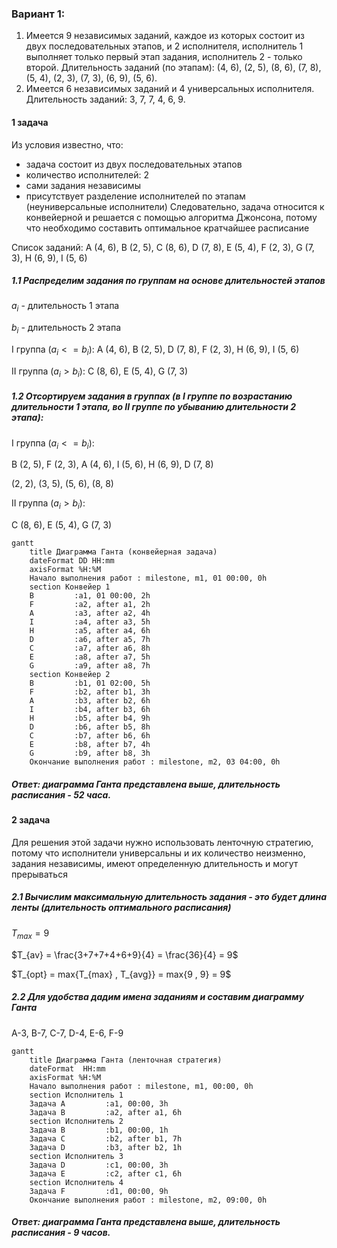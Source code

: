 ### Вариант 1:
1. Имеется 9 независимых заданий, каждое из которых состоит из двух последовательных этапов, и 2 исполнителя, исполнитель 1 выполняет только первый этап задания, исполнитель 2 - только второй. Длительность заданий (по этапам): (4, 6), (2, 5), (8, 6), (7, 8), (5, 4), (2, 3), (7, 3), (6, 9), (5, 6).
2. Имеется 6 независимых заданий и 4 универсальных исполнителя. Длительность заданий: 3, 7, 7, 4, 6, 9. 

#### 1 задача
Из условия известно, что:
- задача состоит из двух последовательных этапов
- количество исполнителей: 2
- сами задания независимы 
- присутствует разделение исполнителей по этапам (неуниверсальные исполнители)
Следовательно, задача относится к конвейерной и решается с помощью алгоритма Джонсона, потому что необходимо составить оптимальное кратчайшее расписание

Список заданий: A (4, 6), B (2, 5), C (8, 6), D (7, 8), E (5, 4), F (2, 3), G (7, 3), H (6, 9), I (5, 6)

##### 1.1 Распределим задания по группам на основе длительностей этапов

$a_{i}$ - длительность 1 этапа

$b_{i}$ - длительность 2 этапа

I группа $(a_{i} <= b_{i})$:
A (4, 6), B (2, 5), D (7, 8), F (2, 3), H (6, 9), I (5, 6)

II группа $(a_{i} > b_{i})$:
C (8, 6), E (5, 4), G (7, 3)

##### 1.2 Отсортируем задания в группах (в I группе по возрастанию длительности 1 этапа, во II группе по убыванию длительности 2 этапа):

I группа $(a_{i} <= b_{i})$:

B (2, 5), F (2, 3), A (4, 6), I (5, 6), H (6, 9), D (7, 8)   

(2, 2), (3, 5), (5, 6), (8, 8)

II группа $(a_{i} > b_{i})$:

C (8, 6), E (5, 4), G (7, 3)

```mermaid
gantt
    title Диаграмма Ганта (конвейерная задача)
    dateFormat DD HH:mm    
    axisFormat %H:%M
    Начало выполнения работ : milestone, m1, 01 00:00, 0h
    section Конвейер 1
    B         :a1, 01 00:00, 2h
    F         :a2, after a1, 2h
    A         :a3, after a2, 4h
    I         :a4, after a3, 5h
    H         :a5, after a4, 6h
    D         :a6, after a5, 7h
    C         :a7, after a6, 8h
    E         :a8, after a7, 5h
    G         :a9, after a8, 7h
    section Конвейер 2
    B         :b1, 01 02:00, 5h
    F         :b2, after b1, 3h
    A         :b3, after b2, 6h
    I         :b4, after b3, 6h
    H         :b5, after b4, 9h
    D         :b6, after b5, 8h
    C         :b7, after b6, 6h
    E         :b8, after b7, 4h
    G         :b9, after b8, 3h
    Окончание выполнения работ : milestone, m2, 03 04:00, 0h
```

##### Ответ: диаграмма Ганта представлена выше, длительность расписания - 52 часа.


#### 2 задача
Для решения этой задачи нужно использовать ленточную стратегию, потому что исполнители универсальны и их количество неизменно, задания независимы, имеют определенную длительность и могут прерываться

##### 2.1 Вычислим максимальную длительность задания - это будет длина ленты (длительность оптимального расписания)

$T_{max} = 9$

$T_{av} = \frac{3+7+7+4+6+9}{4} = \frac{36}{4} = 9$

$T_{opt} = max\{T_{max} , T_{avg}\} = max\{9 , 9} = 9$

##### 2.2 Для удобства дадим имена заданиям и составим диаграмму Ганта

A-3, B-7, C-7, D-4, E-6, F-9

```mermaid
gantt
    title Диаграмма Ганта (ленточная стратегия)
    dateFormat  HH:mm    
    axisFormat %H:%M
    Начало выполнения работ : milestone, m1, 00:00, 0h
    section Исполнитель 1
    Задача A         :a1, 00:00, 3h
    Задача B         :a2, after a1, 6h
    section Исполнитель 2
    Задача B         :b1, 00:00, 1h
    Задача C         :b2, after b1, 7h
    Задача D         :b3, after b2, 1h
    section Исполнитель 3
    Задача D         :c1, 00:00, 3h
    Задача E         :c2, after c1, 6h
    section Исполнитель 4
    Задача F         :d1, 00:00, 9h
    Окончание выполнения работ : milestone, m2, 09:00, 0h
```
##### Ответ: диаграмма Ганта представлена выше, длительность расписания - 9 часов.
